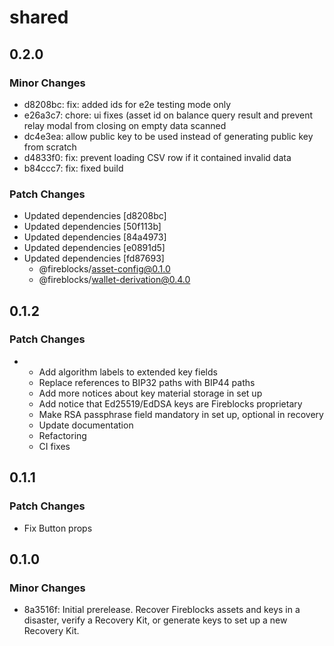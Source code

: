 # shared

## 0.2.0

### Minor Changes

- d8208bc: fix: added ids for e2e testing mode only
- e26a3c7: chore: ui fixes (asset id on balance query result and prevent relay modal from closing on empty data scanned
- dc4e3ea: allow public key to be used instead of generating public key from scratch
- d4833f0: fix: prevent loading CSV row if it contained invalid data
- b84ccc7: fix: fixed build

### Patch Changes

- Updated dependencies [d8208bc]
- Updated dependencies [50f113b]
- Updated dependencies [84a4973]
- Updated dependencies [e0891d5]
- Updated dependencies [fd87693]
  - @fireblocks/asset-config@0.1.0
  - @fireblocks/wallet-derivation@0.4.0

## 0.1.2

### Patch Changes

- - Add algorithm labels to extended key fields
  - Replace references to BIP32 paths with BIP44 paths
  - Add more notices about key material storage in set up
  - Add notice that Ed25519/EdDSA keys are Fireblocks proprietary
  - Make RSA passphrase field mandatory in set up, optional in recovery
  - Update documentation
  - Refactoring
  - CI fixes

## 0.1.1

### Patch Changes

- Fix Button props

## 0.1.0

### Minor Changes

- 8a3516f: Initial prerelease. Recover Fireblocks assets and keys in a disaster, verify a Recovery Kit, or generate keys to set up a new Recovery Kit.

